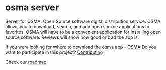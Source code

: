 # osma server

Server for OSMA. Open Source software digital distribution service. OSMA allows you to download, search, and add open source applications to favorites.
OSMA will have to be a convenient application for installing open source software. Reviews will show how good or bad the app is.

If you were looking for where to download the osma app - [OSMA](https://github.com/OSMA-D/osma-app)
Do you want to participate in this project? [Contributing](CONTRIBUTING.md)

Check our [roadmap](docs/roadmap.md).
